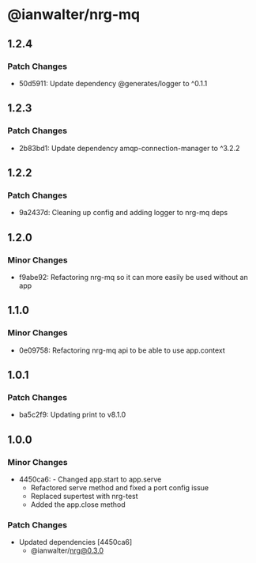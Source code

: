 # @ianwalter/nrg-mq

## 1.2.4

### Patch Changes

- 50d5911: Update dependency @generates/logger to ^0.1.1

## 1.2.3

### Patch Changes

- 2b83bd1: Update dependency amqp-connection-manager to ^3.2.2

## 1.2.2

### Patch Changes

- 9a2437d: Cleaning up config and adding logger to nrg-mq deps

## 1.2.0

### Minor Changes

- f9abe92: Refactoring nrg-mq so it can more easily be used without an app

## 1.1.0

### Minor Changes

- 0e09758: Refactoring nrg-mq api to be able to use app.context

## 1.0.1

### Patch Changes

- ba5c2f9: Updating print to v8.1.0

## 1.0.0

### Minor Changes

- 4450ca6: - Changed app.start to app.serve
  - Refactored serve method and fixed a port config issue
  - Replaced supertest with nrg-test
  - Added the app.close method

### Patch Changes

- Updated dependencies [4450ca6]
  - @ianwalter/nrg@0.3.0
